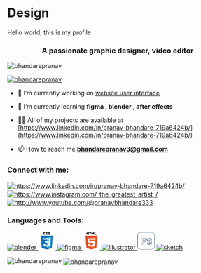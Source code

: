 # Design
Hello world, this is my profile
<h3 align="center">A passionate graphic designer, video editor</h3>

<p align="left"> <img src="https://komarev.com/ghpvc/?username=bhandarepranav&label=Profile%20views&color=0e75b6&style=flat" alt="bhandarepranav" /> </p>

<p align="left"> <a href="https://github.com/ryo-ma/github-profile-trophy"><img src="https://github-profile-trophy.vercel.app/?username=bhandarepranav" alt="bhandarepranav" /></a> </p>

- 🔭 I’m currently working on [website user interface](https://www.figma.com/file/dhvcN6108fJyBTDzYFiXXb/nike?type=design&t=fVsSL2uIq7R7mwL4-6)

- 🌱 I’m currently learning **figma , blender , after effects**

- 👨‍💻 All of my projects are available at [https://www.linkedin.com/in/pranav-bhandare-719a6424b/](https://www.linkedin.com/in/pranav-bhandare-719a6424b/)

- 📫 How to reach me **bhandarepranav3@gmail.com**

<h3 align="left">Connect with me:</h3>
<p align="left">
<a href="https://linkedin.com/in/https://www.linkedin.com/in/pranav-bhandare-719a6424b/" target="blank"><img align="center" src="https://raw.githubusercontent.com/rahuldkjain/github-profile-readme-generator/master/src/images/icons/Social/linked-in-alt.svg" alt="https://www.linkedin.com/in/pranav-bhandare-719a6424b/" height="30" width="40" /></a>
<a href="https://instagram.com/https://www.instagram.com/_the_greatest_artist_/" target="blank"><img align="center" src="https://raw.githubusercontent.com/rahuldkjain/github-profile-readme-generator/master/src/images/icons/Social/instagram.svg" alt="https://www.instagram.com/_the_greatest_artist_/" height="30" width="40" /></a>
<a href="https://www.youtube.com/c/http://www.youtube.com/@pranavbhandare333" target="blank"><img align="center" src="https://raw.githubusercontent.com/rahuldkjain/github-profile-readme-generator/master/src/images/icons/Social/youtube.svg" alt="http://www.youtube.com/@pranavbhandare333" height="30" width="40" /></a>
</p>

<h3 align="left">Languages and Tools:</h3>
<p align="left"> <a href="https://www.blender.org/" target="_blank" rel="noreferrer"> <img src="https://download.blender.org/branding/community/blender_community_badge_white.svg" alt="blender" width="40" height="40"/> </a> <a href="https://www.w3schools.com/css/" target="_blank" rel="noreferrer"> <img src="https://raw.githubusercontent.com/devicons/devicon/master/icons/css3/css3-original-wordmark.svg" alt="css3" width="40" height="40"/> </a> <a href="https://www.figma.com/" target="_blank" rel="noreferrer"> <img src="https://www.vectorlogo.zone/logos/figma/figma-icon.svg" alt="figma" width="40" height="40"/> </a> <a href="https://www.w3.org/html/" target="_blank" rel="noreferrer"> <img src="https://raw.githubusercontent.com/devicons/devicon/master/icons/html5/html5-original-wordmark.svg" alt="html5" width="40" height="40"/> </a> <a href="https://www.adobe.com/in/products/illustrator.html" target="_blank" rel="noreferrer"> <img src="https://www.vectorlogo.zone/logos/adobe_illustrator/adobe_illustrator-icon.svg" alt="illustrator" width="40" height="40"/> </a> <a href="https://www.photoshop.com/en" target="_blank" rel="noreferrer"> <img src="https://raw.githubusercontent.com/devicons/devicon/master/icons/photoshop/photoshop-line.svg" alt="photoshop" width="40" height="40"/> </a> <a href="https://www.sketch.com/" target="_blank" rel="noreferrer"> <img src="https://www.vectorlogo.zone/logos/sketchapp/sketchapp-icon.svg" alt="sketch" width="40" height="40"/> </a> </p>

<p><img align="left" src="https://github-readme-stats.vercel.app/api/top-langs?username=bhandarepranav&show_icons=true&locale=en&layout=compact" alt="bhandarepranav" /></p>

<p>&nbsp;<img align="center" src="https://github-readme-stats.vercel.app/api?username=bhandarepranav&show_icons=true&locale=en" alt="bhandarepranav" /></p>
